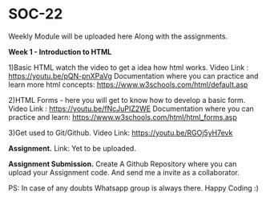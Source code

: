 # SOC-22 

Weekly Module will be uploaded here Along with the assignments.

**Week 1 - Introduction to HTML**

1)Basic HTML watch the video to get a idea how html works.
Video Link : https://youtu.be/pQN-pnXPaVg
Documentation where you can practice and learn more html concepts: https://www.w3schools.com/html/default.asp

2)HTML Forms - here you will get to know how to develop a basic form.
Video Link : https://youtu.be/fNcJuPIZ2WE
Documentation where you can practice and learn: https://www.w3schools.com/html/html_forms.asp

3)Get used to Git/Github.
Video Link: https://youtu.be/RGOj5yH7evk

**Assignment.**
Link: Yet to be uploaded.

**Assignment Submission.**
Create A Github Repository where you can upload your Assignment code. And send me a invite as a collaborator.

PS: In case of any doubts Whatsapp group is always there. Happy Coding :) 
